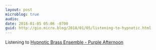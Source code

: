 ```yaml
---
layout: post
microblog: true
audio: 
date: 2018-01-05 05:06 -0700
guid: http://gio.micro.blog/2018/01/05/listening-to-hypnotic.html
---
```

Listening to [Hypnotic Brass Ensemble - Purple Afternoon](https://itunes.apple.com/us/album/purple-afternoon/1305831258?i=1305831278)
